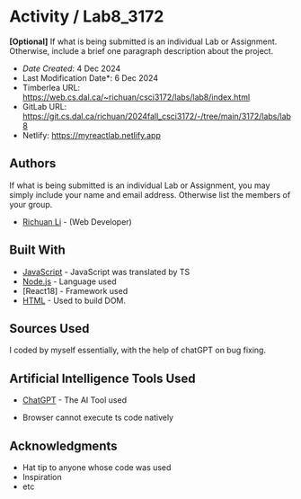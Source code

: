 # Activity / Lab8_3172

**[Optional]** If what is being submitted is an individual Lab or Assignment. Otherwise, include a brief one paragraph description about the project.

* *Date Created*: 4 Dec 2024
* Last Modification Date*: 6 Dec 2024
* Timberlea URL: <https://web.cs.dal.ca/~richuan/csci3172/labs/lab8/index.html>
* GitLab URL: <https://git.cs.dal.ca/richuan/2024fall_csci3172/-/tree/main/3172/labs/lab8>
* Netlify: <https://myreactlab.netlify.app>


## Authors

If what is being submitted is an individual Lab or Assignment, you may simply include your name and email address. Otherwise list the members of your group.

* [Richuan Li](rc620706@dal.ca) - (Web Developer)


## Built With
<!--- Provide a list of the frameworks used to build this application, your list should include the name of the framework used, the url where the framework is available for download and what the framework was used for, see the example below --->

* [JavaScript](https://getbootstrap.com/docs/5.3/layout/breakpoints/) - JavaScript was translated by TS
* [Node.js](...) - Language used
* [React18] - Framework used
* [HTML](https://getbootstrap.com/docs/5.3/layout/breakpoints/) - Used to build DOM.


## Sources Used
I coded by myself essentially, with the help of chatGPT on bug fixing.

## Artificial Intelligence Tools Used
* [ChatGPT](https://openai.com/chatgpt/) - The AI Tool used
- <!---Why---> Browser cannot execute ts code natively 
## Acknowledgments

* Hat tip to anyone whose code was used
* Inspiration
* etc